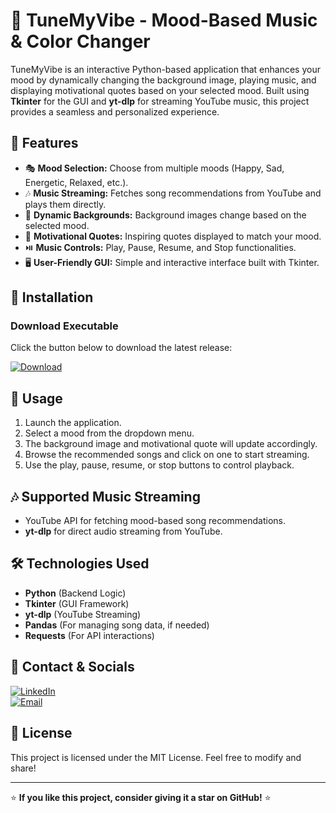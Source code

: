 # 🎵 TuneMyVibe - Mood-Based Music & Color Changer

TuneMyVibe is an interactive Python-based application that enhances your mood by dynamically changing the background image, playing music, and displaying motivational quotes based on your selected mood. Built using **Tkinter** for the GUI and **yt-dlp** for streaming YouTube music, this project provides a seamless and personalized experience.

## 🚀 Features
- 🎭 **Mood Selection:** Choose from multiple moods (Happy, Sad, Energetic, Relaxed, etc.).
- 🎶 **Music Streaming:** Fetches song recommendations from YouTube and plays them directly.
- 🌄 **Dynamic Backgrounds:** Background images change based on the selected mood.
- 📝 **Motivational Quotes:** Inspiring quotes displayed to match your mood.
- ⏯️ **Music Controls:** Play, Pause, Resume, and Stop functionalities.
- 🖥️ **User-Friendly GUI:** Simple and interactive interface built with Tkinter.

## 🔧 Installation

### **Download Executable**
Click the button below to download the latest release:

[![Download](https://img.shields.io/badge/Download-EXE-blue?style=for-the-badge)](https://github.com/Abhilasha-Bhatt/Tune-My-Vibe/releases/download/TuneMyVibe/MusicSteup.exe)


## 📜 Usage
1. Launch the application.
2. Select a mood from the dropdown menu.
3. The background image and motivational quote will update accordingly.
4. Browse the recommended songs and click on one to start streaming.
5. Use the play, pause, resume, or stop buttons to control playback.

## 🎶 Supported Music Streaming
- YouTube API for fetching mood-based song recommendations.
- **yt-dlp** for direct audio streaming from YouTube.

## 🛠️ Technologies Used
- **Python** (Backend Logic)
- **Tkinter** (GUI Framework)
- **yt-dlp** (YouTube Streaming)
- **Pandas** (For managing song data, if needed)
- **Requests** (For API interactions)

## 📩 Contact & Socials
[![LinkedIn](https://img.shields.io/badge/LinkedIn-Connect-blue?style=for-the-badge)](https://www.linkedin.com/in/yourprofile)  
[![Email](https://img.shields.io/badge/Email-Contact-red?style=for-the-badge)](mailto:yourmail@example.com)

## 📝 License
This project is licensed under the MIT License. Feel free to modify and share!

---
⭐ **If you like this project, consider giving it a star on GitHub!** ⭐


